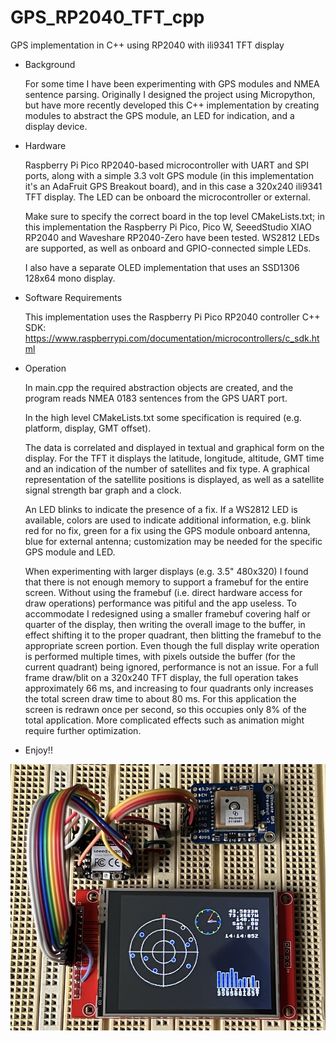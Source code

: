 # GPS_RP2040_TFT_cpp
GPS implementation in C++ using RP2040 with ili9341 TFT display

- Background

  For some time I have been experimenting with GPS modules and NMEA sentence parsing.  Originally I designed the project using Micropython, but have more recently developed this C++ implementation by creating modules to abstract the GPS module, an LED for indication, and a display device.
  
- Hardware

  Raspberry Pi Pico RP2040-based microcontroller with UART and SPI ports, along with a simple 3.3 volt GPS module (in this implementation it's an AdaFruit GPS Breakout board), and in this case a 320x240 ili9341 TFT display.  The LED can be onboard the microcontroller or external.
  
  Make sure to specify the correct board in the top level CMakeLists.txt; in this implementation the Raspberry Pi Pico, Pico W, SeeedStudio XIAO RP2040 and Waveshare RP2040-Zero have been tested.  WS2812 LEDs are supported, as well as onboard and GPIO-connected simple LEDs.

  I also have a separate OLED implementation that uses an SSD1306 128x64 mono display.

- Software Requirements

  This implementation uses the Raspberry Pi Pico RP2040 controller C++ SDK:
  https://www.raspberrypi.com/documentation/microcontrollers/c_sdk.html

- Operation

  In main.cpp the required abstraction objects are created, and the program reads NMEA 0183 sentences from the GPS UART port.

  In the high level CMakeLists.txt some specification is required (e.g. platform, display, GMT offset).

  The data is correlated and displayed in textual and graphical form on the display.  For the TFT it displays the latitude, longitude, altitude, GMT time and an indication of the number of satellites and fix type.  A graphical representation of the satellite positions is displayed, as well as a satellite signal strength bar graph and a clock.

  An LED blinks to indicate the presence of a fix.  If a WS2812 LED is available, colors are used to indicate additional information, e.g. blink red for no fix, green for a fix using the GPS module onboard antenna, blue for external antenna; customization may be needed for the specific GPS module and LED.

  When experimenting with larger displays (e.g. 3.5" 480x320) I found that there is not enough memory to support a framebuf for the entire screen.  Without using the framebuf (i.e. direct hardware access for draw operations) performance was pitiful and the app useless.  To accommodate I redesigned using a smaller framebuf covering half or quarter of the display, then writing the overall image to the buffer, in effect shifting it to the proper quadrant, then blitting the framebuf to the appropriate screen portion.  Even though the full display write operation is performed multiple times, with pixels outside the buffer (for the current quadrant) being ignored, performance is not an issue.  For a full frame draw/blit on a 320x240 TFT display, the full operation takes approximately 66 ms, and increasing to four quadrants only increases the total screen draw time to about 80 ms.  For this application the screen is redrawn once per second, so this occupies only 8% of the total application.  More complicated effects such as animation might require further optimization.

- Enjoy!!

![Project board showing RP2040, GPS module and ili9341 TFT display](images/GPS_TFT.jpg)
